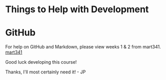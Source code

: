 # Things to Help with Development

# GitHub

For help on GitHub and Markdown, please view weeks 1 & 2 from mart341.
[mart341](https://montana-media-arts.github.io/mart341-webDev/modules/week-1/github-part1/)



Good luck developing this course!

Thanks, I'll most certainly need it! - JP
